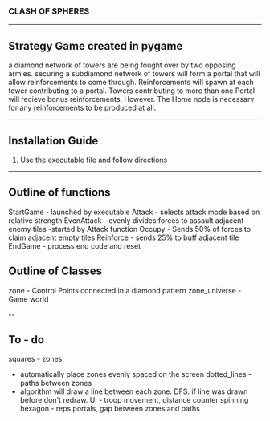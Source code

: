 ### CLASH OF SPHERES
----------------
## Strategy Game created in pygame

a diamond network of towers are being fought over by two opposing armies. securing a subdiamond network of towers will form a portal that will allow reinforcements to come through. Reinforcements will spawn at each tower contributing to a portal. Towers contributing to more than one Portal will recieve bonus reinforcements. However. The Home node is necessary for any reinforcements to be produced at all.

----------------
## Installation Guide
1. Use the executable file and follow directions

----------------
## Outline of functions

StartGame - launched by executable
Attack - selects attack mode based on relative strength 
EvenAttack - evenly divides forces to assault adjacent enemy tiles -started by Attack function
Occupy - Sends 50% of forces to claim adjacent empty tiles
Reinforce - sends 25% to buff adjacent tile
EndGame - process end code and reset

## Outline of Classes
zone - Control Points connected in a diamond pattern
zone_universe - Game world

--
## To - do
squares - zones
* automatically place zones evenly spaced on the screen
dotted_lines - paths between zones
* algorithm will draw a line between each zone. DFS. if line was drawn before don't redraw.
UI - troop movement, distance counter
spinning hexagon - reps portals, gap between zones and paths


